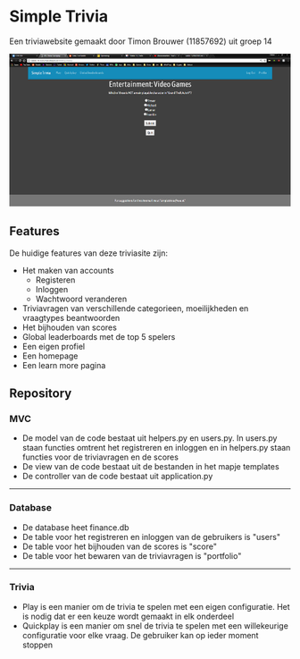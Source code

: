 # Simple Trivia

Een triviawebsite gemaakt door Timon Brouwer (11857692) uit groep 14

![schets](schetsen/Screenshot.png)


## Features

De huidige features van deze triviasite zijn:

- Het maken van accounts
  - Registeren
  - Inloggen
  - Wachtwoord veranderen
- Triviavragen van verschillende categorieen, moeilijkheden en vraagtypes beantwoorden
- Het bijhouden van scores
- Global leaderboards met de top 5 spelers
- Een eigen profiel
- Een homepage
- Een learn more pagina

## Repository

### MVC
- De model van de code bestaat uit helpers.py en users.py. In users.py staan functies omtrent het registreren en inloggen en in helpers.py staan functies voor de triviavragen en de scores
- De view van de code bestaat uit de bestanden in het mapje templates
- De controller van de code bestaat uit application.py
-------------
### Database
- De database heet finance.db
- De table voor het registreren en inloggen van de gebruikers is "users"
- De table voor het bijhouden van de scores is "score"
- De table voor het bewaren van de triviavragen is "portfolio"
-------------
### Trivia
- Play is een manier om de trivia te spelen met een eigen configuratie. Het is nodig dat er een keuze wordt gemaakt in elk onderdeel
- Quickplay is een manier om snel de trivia te spelen met een willekeurige configuratie voor elke vraag. De gebruiker kan op ieder moment stoppen
